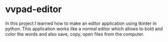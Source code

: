 # vvpad-editor
In this project I learned how to make an editor application using tkinter in python. This application works like a normal editor which allows to bold and color the words and also save, copy, open files from the computer.
